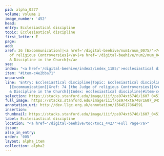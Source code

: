```yaml
---
pid: alpha_0277
volume: Volume 1
image_number: '452'
head:
entry: Ecclesiastical discipline
topic: Ecclesiastical discipline
first_letter: E
page:
add:
xref: 26 [Excommunication]|<a href='/digital-beehive/num1/num_0075/'>74 [the Judge
  of religious Controversies]</a>|<a href='/digital-beehive/num2/num_0493/'>402 [Order
  & Discipline in the Church]</a>
see:
index: "<a href='/digital-beehive/index2/index_1185/'>ecclesiastical discipline</a>"
item: "#item-c4e2bba71"
unparsed:
line: 'Entry: Ecclesiastical discipline|Topic: Ecclesiastical discipline|Xref: 26
  [Excommunication]|Xref: 74 [the Judge of religious Controversies]|Xref: 402 [Order
  & Discipline in the Church]|Index: ecclesiastical discipline|#item-c4e2bba71'
selection: https://stacks.stanford.edu/image/iiif/ps974xt6740/1607_0451/819,4224,2929,888/full/0/default.jpg
full_image: https://stacks.stanford.edu/image/iiif/ps974xt6740/1607_0451/full/full/0/default.jpg
annotation_uri: http://dev.llgc.org.uk/annotation/1564517864591
insertion:
thumbnail: https://stacks.stanford.edu/image/iiif/ps974xt6740/1607_0451/819,4224,600,180/250,/0/default.jpg
label: Ecclesiastical discipline
location: "<a href='/digital-beehive/toc/toc1_442/'>Full Page</a>"
issue:
also_in_entry:
order: '005'
layout: alpha_item
collection: alpha2
---
```

